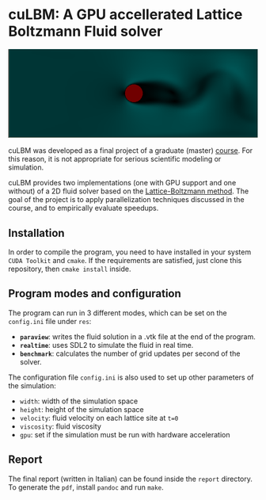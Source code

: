 # cuLBM: A GPU accellerated Lattice Boltzmann Fluid solver

<p align="center">
  <img src="https://github.com/ollenurb/cuLBM/blob/main/img/Peek%202022-03-18%2009-01.gif" />
</p>

cuLBM was developed as a final project of a graduate (master) [course](http://magistrale.educ.di.unito.it/index.php/offerta-formativa/insegnamenti/elenco-completo/elenco-completo/scheda-insegnamento?cod=MFN0795&codA=&year=2020&orienta=YXFH). For this reason, it is not appropriate for serious scientific modeling or simulation.

cuLBM provides two implementations (one with GPU support and one without) of a 2D fluid solver based on the [Lattice-Boltzmann method](https://en.wikipedia.org/wiki/Lattice_Boltzmann_methods). The goal of the project is to apply parallelization techniques discussed in the course, and to empirically evaluate speedups.

## Installation
In order to compile the program, you need to have installed in your system `CUDA Toolkit` and `cmake`. If the requirements are satisfied, just clone this repository, then `cmake install` inside. 

## Program modes and configuration
The program can run in 3 different modes, which can be set on the `config.ini` file under `res`:
* **`paraview`**: writes the fluid solution in a .vtk file at the end of the program.
* **`realtime`**: uses SDL2 to simulate the fluid in real time.
* **`benchmark`**: calculates the number of grid updates per second of the solver.

The configuration file `config.ini` is also used to set up other parameters of the simulation:
* `width`: width of the simulation space
* `height`: height of the simulation space
* `velocity`: fluid velocity on each lattice site at `t=0`
* `viscosity`: fluid viscosity
* `gpu`: set if the simulation must be run with hardware acceleration

## Report
The final report (written in Italian) can be found inside the `report` directory. To generate the `pdf`, install `pandoc` and run `make`. 

